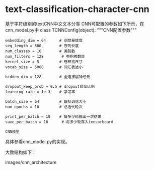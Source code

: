 # text-classification-character-cnn
基于字符级别的textCNN中文文本分类
CNN可配置的参数如下所示，在cnn_model.py中
class TCNNConfig(object):
    """CNN配置参数"""

    embedding_dim = 64      # 词向量维度
    seq_length = 600        # 序列长度
    num_classes = 10        # 类别数
    num_filters = 128        # 卷积核数目
    kernel_size = 5         # 卷积核尺寸
    vocab_size = 5000       # 词汇表达小

    hidden_dim = 128        # 全连接层神经元

    dropout_keep_prob = 0.5 # dropout保留比例
    learning_rate = 1e-3    # 学习率

    batch_size = 64         # 每批训练大小
    num_epochs = 10         # 总迭代轮次

    print_per_batch = 10    # 每多少轮输出一次结果
    save_per_batch = 10      # 每多少轮存入tensorboard
    
    CNN模型
具体参看cnn_model.py的实现。

大致结构如下：

images/cnn_architecture
